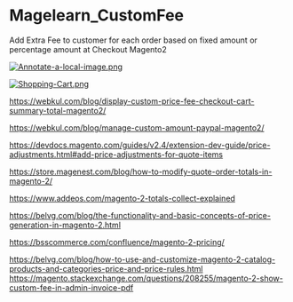 # Magelearn_CustomFee
Add Extra Fee to customer for each order based on fixed amount or percentage amount at Checkout Magento2

[![Annotate-a-local-image.png](https://i.postimg.cc/0jp8cVbY/Annotate-a-local-image.png)](https://postimg.cc/tn4QgtdJ)

[![Shopping-Cart.png](https://i.postimg.cc/kXq97F2H/Shopping-Cart.png)](https://postimg.cc/nMRNkmYK)

https://webkul.com/blog/display-custom-price-fee-checkout-cart-summary-total-magento2/

https://webkul.com/blog/manage-custom-amount-paypal-magento2/

https://devdocs.magento.com/guides/v2.4/extension-dev-guide/price-adjustments.html#add-price-adjustments-for-quote-items

https://store.magenest.com/blog/how-to-modify-quote-order-totals-in-magento-2/

https://www.addeos.com/magento-2-totals-collect-explained

https://belvg.com/blog/the-functionality-and-basic-concepts-of-price-generation-in-magento-2.html

https://bsscommerce.com/confluence/magento-2-pricing/

https://belvg.com/blog/how-to-use-and-customize-magento-2-catalog-products-and-categories-price-and-price-rules.html
https://magento.stackexchange.com/questions/208255/magento-2-show-custom-fee-in-admin-invoice-pdf
